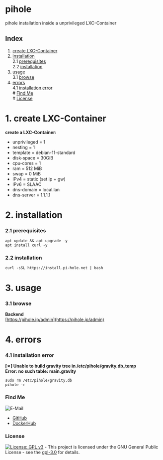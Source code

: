 # pihole

pihole installation inside a unprivileged LXC-Container

## Index

1. [create LXC-Container](#lxc-container)  
2. [installation](#installation)  
  2.1 [prerequisites](#prerequisites)  
  2.2 [installation](#installation)  
3. [usage](#usage)  
  3.1 [browse](#browse)  
4. [errors](#errors)  
  4.1 [installation error](#error_installation)  
\# [Find Me](#findme)  
\# [License](#license)  

# 1. create LXC-Container <a name="lxc-container"></a>  
**create a LXC-Container:**  
- unprivileged = 1  
- nesting = 1  
- template = debian-11-standard  
- disk-space = 30GiB  
- cpu-cores = 1  
- ram = 512 MiB  
- swap = 0 MiB  
- IPv4 = static (set ip + gw)  
- IPv6 = SLAAC  
- dns-domain = local.lan  
- dns-server = 1.1.1.1  

# 2. installation <a name="installation"></a>  

### 2.1 prerequisites <a name="prerequisites"></a>  
```shell
apt update && apt upgrade -y
apt install curl -y

```

### 2.2 installation <a name="installation"></a>  
```shell
curl -sSL https://install.pi-hole.net | bash

```

# 3. usage <a name="usage"></a>  

### 3.1 browse <a name="browse"></a>  
**Backend**  
[https://pihole.ip/admin](https://pihole.ip/admin)  

# 4. errors <a name="errors"></a>  

### 4.1 installation error <a name="error_installation"></a>  
**[✗] Unable to build gravity tree in /etc/pihole/gravity.db_temp**  
**Error: no such table: main.gravity**  
```shell
sudo rm /etc/pihole/gravity.db
pihole -r

```

### Find Me <a name="findme"></a>

![E-Mail](https://img.shields.io/badge/E--Mail-executor55%40gmx.de-red)
* [GitHub](https://github.com/3x3cut0r)
* [DockerHub](https://hub.docker.com/u/3x3cut0r)

### License <a name="license"></a>

[![License: GPL v3](https://img.shields.io/badge/License-GPLv3-blue.svg)](https://www.gnu.org/licenses/gpl-3.0) - This project is licensed under the GNU General Public License - see the [gpl-3.0](https://www.gnu.org/licenses/gpl-3.0.en.html) for details.
